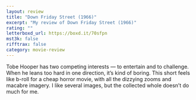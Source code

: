 ```yaml
---
layout: review
title: "Down Friday Street (1966)"
excerpt: "My review of Down Friday Street (1966)"
rating: ""
letterboxd_url: https://boxd.it/70sfpn
mst3k: false
rifftrax: false
category: movie-review
---
```


Tobe Hooper has two competing interests — to entertain and to challenge. When he leans too hard in one direction, it’s kind of boring. This short feels like b-roll for a cheap horror movie, with all the dizzying zooms and macabre imagery. I like several images, but the collected whole doesn’t do much for me.
